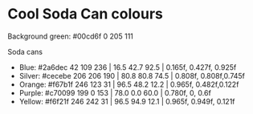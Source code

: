 # Cool Soda Can colours

Background green: #00cd6f 0 205 111

Soda cans
  + Blue: #2a6dec 42 109 236 | 16.5 42.7 92.5 | 0.165f, 0.427f, 0.925f
  + Silver: #cecebe 206 206 190 | 80.8 80.8 74.5 | 0.808f, 0.808f,0.745f
  + Orange: #f67b1f 246 123 31 | 96.5 48.2 12.2 | 0.965f, 0.482f,0.122f
  + Purple: #c70099 199 0 153 | 78.0 0.0 60.0 | 0.780f, 0, 0.6f
  + Yellow: #f6f21f 246 242 31 | 96.5 94.9 12.1 | 0.965f, 0.949f, 0.121f
